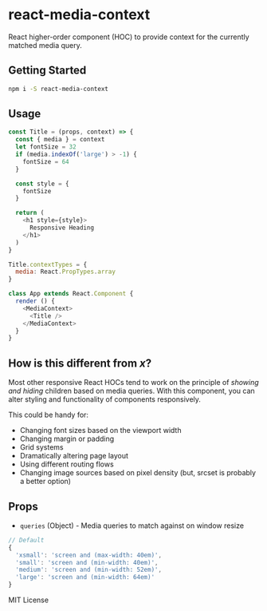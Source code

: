 
# react-media-context

React higher-order component (HOC) to provide context for the currently matched media query.

## Getting Started

```sh
npm i -S react-media-context
```

## Usage

```js
const Title = (props, context) => {
  const { media } = context
  let fontSize = 32
  if (media.indexOf('large') > -1) {
    fontSize = 64
  }

  const style = {
    fontSize
  }

  return (
    <h1 style={style}>
      Responsive Heading
    </h1>
  )
}

Title.contextTypes = {
  media: React.PropTypes.array
}

class App extends React.Component {
  render () {
    <MediaContext>
      <Title />
    </MediaContext>
  }
}
```

## How is this different from *x*?

Most other responsive React HOCs tend to work on the principle of *showing and hiding* children based on media queries. With this component, you can alter styling and functionality of components responsively.

This could be handy for:
- Changing font sizes based on the viewport width
- Changing margin or padding
- Grid systems
- Dramatically altering page layout
- Using different routing flows
- Changing image sources based on pixel density (but, srcset is probably a better option)

## Props

- `queries` (Object) - Media queries to match against on window resize

```js
// Default
{
  'xsmall': 'screen and (max-width: 40em)',
  'small': 'screen and (min-width: 40em)',
  'medium': 'screen and (min-width: 52em)',
  'large': 'screen and (min-width: 64em)'
}
```

MIT License

